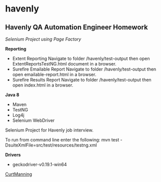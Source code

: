 # havenly
## Havenly QA Automation Engineer Homework

*Selenium Project using Page Factory*

**Reporting**
 * Extent Reporting
   Navigate to folder /havenly/test-output then open ExtentReportsTestNG.html document in a browser.
 * Surefire Emailable Report
   Navigate to folder /havenly/test-output then open emailable-report.html in a browser.
 * Surefire Results Report
   Navigate to folder /havenly/test-output then open index.html in a browser.

**Java 8**

* Maven
* TestNG
* Log4j
* Selenium WebDriver


Selenium Project for Havenly job interview.
 
To run from command line enter the following:
 mvn test -DsuiteXmlFile=src/test/resources/testng.xml

**Drivers**

* geckodriver-v0.19.1-win64

[CurtManning](https://github.com)

